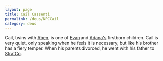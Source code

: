 ```yaml
---
layout: page
title: Cail Cassenti
permalink: /deus/NPCCail
category: deus
---
```

Cail, twins with [Aben](NPCAben), is one of [Evan](NPCEvan) and [Adana's](NPCAdana) firstborn children. Cail is very quiet, only speaking when he feels it is necessary, but like his brother has a fiery temper. When his parents divorced, he went with his father to [StratCo](OrgStratCo).
